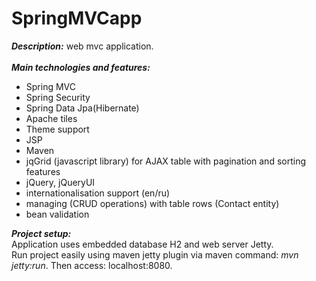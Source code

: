 # SpringMVCapp
<b><i>Description:</i></b> web mvc application.<br><br>
<b><i>Main technologies and features:</i></b><br>
<ul>
<li>Spring MVC<br></li>
<li>Spring Security<br></li>
<li>Spring Data Jpa(Hibernate)<br></li>
<li>Apache tiles<br></li>
<li>Theme support<br></li>
<li>JSP<br></li>
<li>Maven<br></li>
<li>jqGrid (javascript library) for AJAX table with pagination and sorting features<br></li>
<li>jQuery, jQueryUI<br></li>
<li>internationalisation support (en/ru)<br></li>
<li>managing (CRUD operations) with table rows (Contact entity)<br></li>
<li>bean validation<br></li>
</ul>
<b><i>Project setup:</i></b><br>
Application uses embedded database H2 and web server Jetty.<br>
Run project easily using maven jetty plugin via maven command: <i>mvn jetty:run</i>. Then access: localhost:8080.
